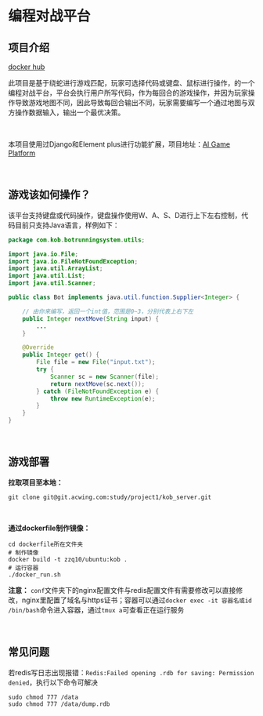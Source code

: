 # 编程对战平台

## 项目介绍

[docker hub](https://hub.docker.com/repository/docker/zzq10/ubuntu/general)

此项目是基于绕蛇进行游戏匹配，玩家可选择代码或键盘、鼠标进行操作，的一个编程对战平台，平台会执行用户所写代码，作为每回合的游戏操作，并因为玩家操作导致游戏地图不同，因此导致每回合输出不同，玩家需要编写一个通过地图与双方操作数据输入，输出一个最优决策。

<br>

本项目使用过Django和Element plus进行功能扩展，项目地址：[AI Game Platform](https://github.com/ZzqForCoding/ai_game)

<br>

## 游戏该如何操作？

该平台支持键盘或代码操作，键盘操作使用W、A、S、D进行上下左右控制，代码目前只支持Java语言，样例如下：

```java
package com.kob.botrunningsystem.utils;

import java.io.File;
import java.io.FileNotFoundException;
import java.util.ArrayList;
import java.util.List;
import java.util.Scanner;

public class Bot implements java.util.function.Supplier<Integer> {

    // 由你来编写，返回一个int值，范围是0~3，分别代表上右下左
    public Integer nextMove(String input) {
        ...
    }

    @Override
    public Integer get() {
        File file = new File("input.txt");
        try {
            Scanner sc = new Scanner(file);
            return nextMove(sc.next());
        } catch (FileNotFoundException e) {
            throw new RuntimeException(e);
        }
    }
}
```

<br>

## 游戏部署

**拉取项目至本地：**
```git
git clone git@git.acwing.com:study/project1/kob_server.git
```
<br>

**通过dockerfile制作镜像：**
```shell
cd dockerfile所在文件夹
# 制作镜像
docker build -t zzq10/ubuntu:kob .
# 运行容器
./docker_run.sh
```

**注意：** `conf`文件夹下的nginx配置文件与redis配置文件有需要修改可以直接修改，nginx里配置了域名与https证书；容器可以通过`docker exec -it 容器名或id /bin/bash`命令进入容器，通过`tmux a`可查看正在运行服务

<br>

## 常见问题

若redis写日志出现报错：`Redis:Failed opening .rdb for saving: Permission denied`，执行以下命令可解决
```shell
sudo chmod 777 /data
sudo chmod 777 /data/dump.rdb
```
